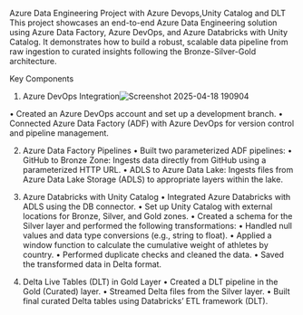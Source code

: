 Azure Data Engineering Project with Azure Devops,Unity Catalog and DLT
This project showcases an end-to-end Azure Data Engineering solution using Azure Data Factory, Azure DevOps, and Azure Databricks with Unity Catalog. It demonstrates how to build a robust, scalable data pipeline from raw ingestion to curated insights following the Bronze-Silver-Gold architecture.

Key Components
1. Azure DevOps Integration![Screenshot 2025-04-18 190904](https://github.com/user-attachments/assets/5fcbec3f-a29a-4731-8a06-86e241fb60dd)

• Created an Azure DevOps account and set up a development branch.
• Connected Azure Data Factory (ADF) with Azure DevOps for version control and pipeline management.

2. Azure Data Factory Pipelines
• Built two parameterized ADF pipelines:
• GitHub to Bronze Zone: Ingests data directly from GitHub using a parameterized HTTP URL.
• ADLS to Azure Data Lake: Ingests files from Azure Data Lake Storage (ADLS) to appropriate layers within the lake.

3. Azure Databricks with Unity Catalog
• Integrated Azure Databricks with ADLS using the DB connector.
• Set up Unity Catalog with external locations for Bronze, Silver, and Gold zones.
• Created a schema for the Silver layer and performed the following transformations:
• Handled null values and data type conversions (e.g., string to float).
• Applied a window function to calculate the cumulative weight of athletes by country.
• Performed duplicate checks and cleaned the data.
• Saved the transformed data in Delta format.

4. Delta Live Tables (DLT) in Gold Layer
• Created a DLT pipeline in the Gold (Curated) layer.
• Streamed Delta files from the Silver layer.
• Built final curated Delta tables using Databricks’ ETL framework (DLT).

